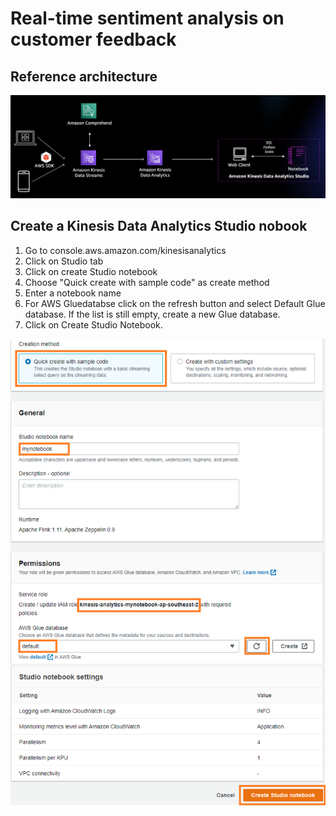 # Real-time sentiment analysis on customer feedback

## Reference architecture

![kda1](/images/kda1.PNG)

## Create a Kinesis Data Analytics Studio nobook
1. Go to console.aws.amazon.com/kinesisanalytics
2. Click on Studio tab
3. Click on create Studio notebook
4. Choose "Quick create with sample code" as create method
5. Enter a notebook name
6. For AWS Gluedatabse click on the refresh button and select Default Glue database. If the list is still empty, create a new Glue database.
7. Click on Create Studio Notebook.

![kda1](/images/kda2.png)
